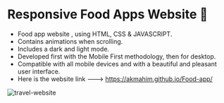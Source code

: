 # Responsive Food Apps Website 🍕

- Food app website , using HTML, CSS & JAVASCRIPT.
- Contains animations when scrolling.
- Includes a dark and light mode.
- Developed first with the Mobile First methodology, then for desktop.
- Compatible with all mobile devices and with a beautiful and pleasant user interface.
- Here is the website link ---> https://akmahim.github.io/Food-app/


![travel-website](https://github.com/AKmahim/Web-development/blob/master/Food-app/images/ss.png)
